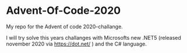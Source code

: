 # Advent-Of-Code-2020
My repo for the Advent of code 2020-challange. 

I will try solve this years challanges with Microsofts new .NET5 (released november 2020 via https://dot.net/ ) and the C# language.

